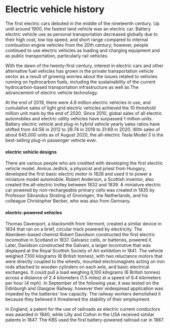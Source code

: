 <html>
 <head>
<meta charset="utf-8">
<meta name="viewport" content="width=device-width, initial-scale=1, shrink-to-fit=no">
<title>Electric vehicle history</title>
  <script async src="https://pagead2.googlesyndication.com/pagead/js/adsbygoogle.js?client=ca-pub-1750047142005668"
     crossorigin="anonymous"></script>
   </head>
   <body>
<h1>Electric vehicle history</h1>
   

<p>
   The first electric cars debuted in the middle of the nineteenth century.
   Up until around 1900, the fastest land vehicle was an electric car. 
   Battery electric vehicle use as personal transportation decreased globally due to their high cost, 
   low top speed, and short range compared to internal combustion engine vehicles from the 20th century; 
   however, people continued to use electric vehicles as loading and charging equipment and as public transportation, 
   particularly rail vehicles.
</p>

<p>
   With the dawn of the twenty-first century, interest in electric cars and other 
   alternative fuel vehicles has grown in the private transportation vehicle sector 
   as a result of growing worries about the issues related to vehicles running on 
   hydrocarbon fuels, including the sustainability of the current hydrocarbon-based 
   transportation infrastructure as well as The advancement of electric vehicle technology.
</p>

<p>
At the end of 2019, there were 4.8 million electric vehicles in use,
 and cumulative sales of light grid electric vehicles achieved 
 the 10 threshold million unit mark by the end of 2020. Since 2010,
 global sales of all electric automobiles and electric utility vehicles
 have surpassed 1 million units. Battery electric vehicle and plug-in hybrid
 vehicle yearly sales ratios have shifted from 44:56 in 2012 to 26:74
 in 2019 to 31:69 in 2020. With sales of about 645,000 units as of August 2020, 
 the all-electric Tesla Model 3 is the best-selling plug-in passenger vehicle ever.
</p>


<h4>electric vehicle designs</h4>

<p>

There are various people who are credited with developing the first electric vehicle model.
 Annius Jedlick, a physicist and priest from Hungary, developed the first basic electric motor in 1828 
 and used it to power a miniature model automobile. Robert Anderson, a Scottish inventor, also created 
 the all-electric trolley between 1832 and 1839. A miniature electric car powered by non-rechargeable 
 primary cells was created in 1835 by Professor Sibrandus Strating of Groningen, the Netherlands, 
 and his colleague Christopher Becker, who was also from Germany.
</p>

<h4>electric-powered vehicles</h4>

<p>
Thomas Davenport, a blacksmith from Vermont, created a similar device in 1834 that ran on a brief,
 circular track powered by electricity. The Aberdeen-based chemist Robert Davidson constructed
 the first electric locomotive in Scotland in 1837. Galvanic cells, or batteries, powered it.
 Later, Davidson constructed the Galvani, a larger locomotive that was displayed at the Royal
 Scottish Society of Art exhibition in 1841.
 The vehicle weighed 7,100 kilograms (8 British tonnes), with two reluctance motors 
 that were directly coupled to the wheels, mounted electromagnets acting on iron rods 
 attached to wooden cylinders on each axle, and basic electrical exchanges. 
 It could pull a load weighing 6,100 kilograms (6 British tonnes) 
 across a distance of 2.4 kilometers (1.5 miles) at a speed of 6.4 kilometers per hour (4 mph). 
 In September of the following year, it was tested on the Edinburgh and Glasgow Railway.
 however their widespread application was impeded by the batteries' low capacity.
 The railway workers demolished it because they believed it threatened the stability of their employment.
 
 </p>
 
 <p>
 In England, a patent for the use of railroads as electric current conductors was awarded in 1840,
 while Lilly and Colton in the USA received similar patents in 1847.
 The KBS used the first battery-powered railroad car in 1887.
 </p>
   </body>
</html>
